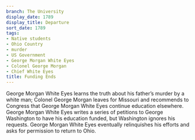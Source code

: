 ```yaml
---
branch: The University
display_date: 1789
display_title: Departure
sort_date: 1789
tags:
- Native students
- Ohio Country
- murder
- US Government
- George Morgan White Eyes
- Colonel George Morgan
- Chief White Eyes
title: Funding Ends
---
```


George Morgan White Eyes learns the truth about his father’s murder by a white man; Colonel George Morgan leaves for Missouri and recommends to Congress that George Morgan White Eyes continue education elsewhere. George Morgan White Eyes writes a series of petitions to George Washington to have his education funded, but Washington ignores his requests. George Morgan White Eyes eventually relinquishes his efforts and asks for permission to return to Ohio.
